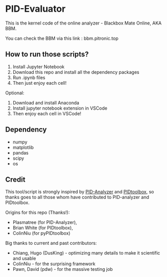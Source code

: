 # PID-Evaluator

This is the kernel code of the online analyzer - Blackbox Mate Online, AKA BBM.

You can check the BBM via this link : bbm.pitronic.top

## How to run those scripts?

1. Install Jupyter Notebook
2. Download this repo and install all the dependency packages
3. Run .ipynb files
4. Then just enjoy each cell!



Optional: 
1. Download and install Anaconda
2. Install jupyter notebook extension in VSCode
3. Then enjoy each cell in VSCode!

## Dependency

- numpy
- matplotlib
- pandas
- scipy
- os

## Credit

This tool/script is strongly inspired by [PID-Analyzer](https://github.com/Plasmatree/PID-Analyzer) and [PIDtoolbox](https://github.com/bw1129/PIDtoolbox), so thanks goes to all those whom have contributed to PID-analyzer and PIDtoolbox.

Origins for this repo (Thanks!):

- Plasmatree (for PID-Analyzer),
- Brian White (for PIDtoolbox),
- ColinNiu (for pyPIDtoolbox)

Big thanks to current and past contributors:

- Chiang, Hugo (DusKing) - optimizing many details to make it scientific and usable
- ColinNiu - for the surprising framework
- Pawn, David (pdw) - for the massive testing job
